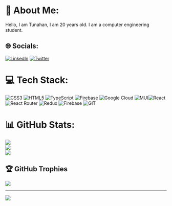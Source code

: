 
# 💫 About Me:
Hello, I am Tunahan, I am 20 years old. I am a computer engineering student.


## 🌐 Socials:
[![LinkedIn](https://img.shields.io/badge/LinkedIn-%230077B5.svg?logo=linkedin&logoColor=white)](https://linkedin.com/in/tunahan-buçak-473812247) [![Twitter](https://img.shields.io/badge/Twitter-%231DA1F2.svg?logo=Twitter&logoColor=white)](https://twitter.com/@TunahanBucak) 

# 💻 Tech Stack:
![CSS3](https://img.shields.io/badge/css3-%231572B6.svg?style=for-the-badge&logo=css3&logoColor=white) ![HTML5](https://img.shields.io/badge/html5-%23E34F26.svg?style=for-the-badge&logo=html5&logoColor=white) ![TypeScript](https://img.shields.io/badge/typescript-%23007ACC.svg?style=for-the-badge&logo=typescript&logoColor=white) ![Firebase](https://img.shields.io/badge/firebase-%23039BE5.svg?style=for-the-badge&logo=firebase) ![Google Cloud](https://img.shields.io/badge/GoogleCloud-%234285F4.svg?style=for-the-badge&logo=google-cloud&logoColor=white) ![MUI](https://img.shields.io/badge/MUI-%230081CB.svg?style=for-the-badge&logo=mui&logoColor=white)![React](https://img.shields.io/badge/react-%2320232a.svg?style=for-the-badge&logo=react&logoColor=%2361DAFB) ![React Router](https://img.shields.io/badge/React_Router-CA4245?style=for-the-badge&logo=react-router&logoColor=white)  ![Redux](https://img.shields.io/badge/redux-%23593d88.svg?style=for-the-badge&logo=redux&logoColor=white) ![Firebase](https://img.shields.io/badge/Firebase-039BE5?style=for-the-badge&logo=Firebase&logoColor=white) ![GIT](https://img.shields.io/badge/Git-fc6d26?style=for-the-badge&logo=git&logoColor=white)
# 📊 GitHub Stats:
![](https://github-readme-stats.vercel.app/api?username=tunahanbucak&theme=dark&hide_border=false&include_all_commits=true&count_private=false)<br/>
![](https://github-readme-streak-stats.herokuapp.com/?user=tunahanbucak&theme=dark&hide_border=false)<br/>
![](https://github-readme-stats.vercel.app/api/top-langs/?username=tunahanbucak&theme=dark&hide_border=false&include_all_commits=true&count_private=false&layout=compact)

## 🏆 GitHub Trophies
![](https://github-profile-trophy.vercel.app/?username=tunahanbucak&theme=radical&no-frame=false&no-bg=false&margin-w=4)

---
[![](https://visitcount.itsvg.in/api?id=tunahanbucak&icon=9&color=0)](https://visitcount.itsvg.in)

<!-- Proudly created with GPRM ( https://gprm.itsvg.in ) -->

